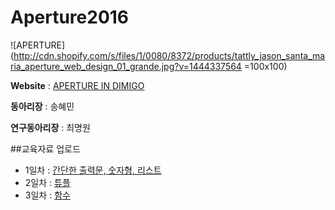 # Aperture2016

![APERTURE](http://cdn.shopify.com/s/files/1/0080/8372/products/tattly_jason_santa_maria_aperture_web_design_01_grande.jpg?v=1444337564 =100x100)

**Website** : [APERTURE IN DIMIGO](http://aperturecs.com)

**동아리장** : 송혜민

**연구동아리장** : 최명원



##교육자료 업로드
* 1일차 : [간단한 출력문, 숫자형, 리스트](https://github.com/MaseKor/Aperture2016/blob/master/교육자료/1일차.md)
* 2일차 : [튜플](https://github.com/MaseKor/Aperture2016/blob/master/교육자료/2일차.md)
* 3일차 : [함수](https://github.com/MaseKor/Aperture2016/blob/master/교육자료/3일차.md)
